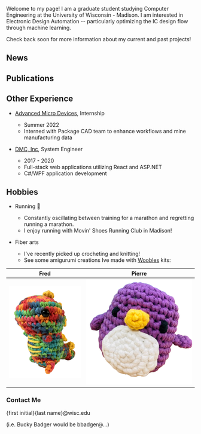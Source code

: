 Welcome to my page! I am a graduate student studying Computer Engineering at the University of Wisconsin - Madison. I am interested in Electronic Design Automation -- particularly optimizing the IC design flow through machine learning.

Check back soon for more information about my current and past projects!

## News

## Publications

## Other Experience
- [Advanced Micro Devices](https://www.amd.com/), Internship
  - Summer 2022
  - Interned with Package CAD team to enhance workflows and mine manufacturing data

- [DMC, Inc](https://www.dmcinfo.com/), System Engineer
  - 2017 - 2020
  - Full-stack web applications utilizing React and ASP.NET
  - C#/WPF application development

## Hobbies
- Running 👟
  - Constantly oscillating between training for a marathon and regretting running a marathon.
  - I enjoy running with Movin' Shoes Running Club in Madison!

- Fiber arts
  - I've recently picked up crocheting and knitting!
  - See some amigurumi creations Ive made with [Woobles](thewoobles.com) kits:

| Fred  | Pierre |
| ------------- | ------------- |
| ![Fred Amigurumi Dinosaur](/assets/fred.png)  | ![Pierre Amigurumi Penguin](/assets/pierre.png)  |


### Contact Me
{first initial}{last name}@wisc.edu

(i.e. Bucky Badger would be bbadger@...)
